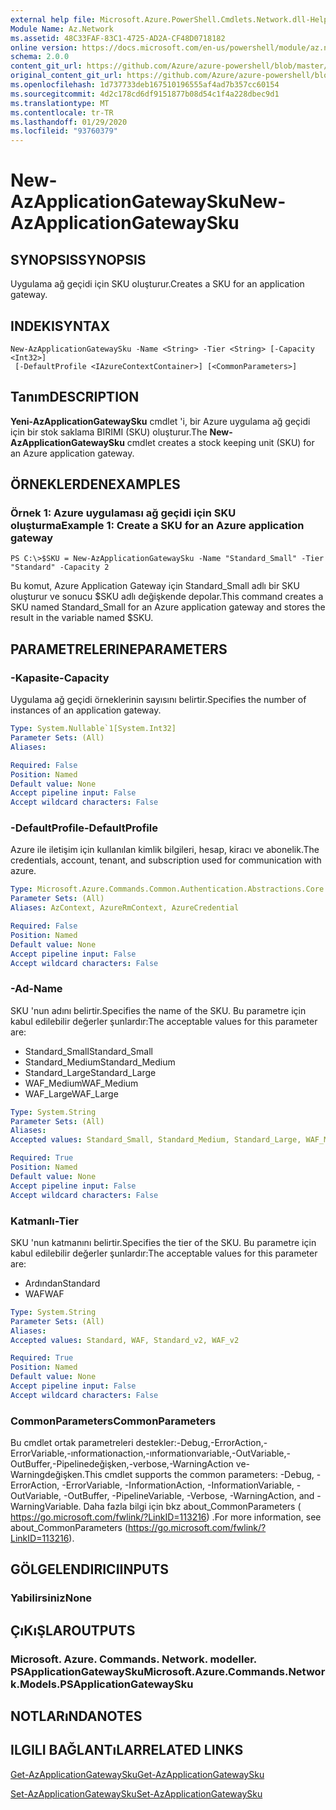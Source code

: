 ```yaml
---
external help file: Microsoft.Azure.PowerShell.Cmdlets.Network.dll-Help.xml
Module Name: Az.Network
ms.assetid: 48C33FAF-83C1-4725-AD2A-CF48D0718182
online version: https://docs.microsoft.com/en-us/powershell/module/az.network/new-azapplicationgatewaysku
schema: 2.0.0
content_git_url: https://github.com/Azure/azure-powershell/blob/master/src/Network/Network/help/New-AzApplicationGatewaySku.md
original_content_git_url: https://github.com/Azure/azure-powershell/blob/master/src/Network/Network/help/New-AzApplicationGatewaySku.md
ms.openlocfilehash: 1d737733deb167510196555af4ad7b357cc60154
ms.sourcegitcommit: 4d2c178cd6df9151877b08d54c1f4a228dbec9d1
ms.translationtype: MT
ms.contentlocale: tr-TR
ms.lasthandoff: 01/29/2020
ms.locfileid: "93760379"
---
```

# <span data-ttu-id="1b0fe-101">New-AzApplicationGatewaySku</span><span class="sxs-lookup"><span data-stu-id="1b0fe-101">New-AzApplicationGatewaySku</span></span>

## <span data-ttu-id="1b0fe-102">SYNOPSIS</span><span class="sxs-lookup"><span data-stu-id="1b0fe-102">SYNOPSIS</span></span>
<span data-ttu-id="1b0fe-103">Uygulama ağ geçidi için SKU oluşturur.</span><span class="sxs-lookup"><span data-stu-id="1b0fe-103">Creates a SKU for an application gateway.</span></span>

## <span data-ttu-id="1b0fe-104">INDEKI</span><span class="sxs-lookup"><span data-stu-id="1b0fe-104">SYNTAX</span></span>

```
New-AzApplicationGatewaySku -Name <String> -Tier <String> [-Capacity <Int32>]
 [-DefaultProfile <IAzureContextContainer>] [<CommonParameters>]
```

## <span data-ttu-id="1b0fe-105">Tanım</span><span class="sxs-lookup"><span data-stu-id="1b0fe-105">DESCRIPTION</span></span>
<span data-ttu-id="1b0fe-106">**Yeni-AzApplicationGatewaySku** cmdlet 'i, bir Azure uygulama ağ geçidi için bir stok saklama BIRIMI (SKU) oluşturur.</span><span class="sxs-lookup"><span data-stu-id="1b0fe-106">The **New-AzApplicationGatewaySku** cmdlet creates a stock keeping unit (SKU) for an Azure application gateway.</span></span>

## <span data-ttu-id="1b0fe-107">ÖRNEKLERDEN</span><span class="sxs-lookup"><span data-stu-id="1b0fe-107">EXAMPLES</span></span>

### <span data-ttu-id="1b0fe-108">Örnek 1: Azure uygulaması ağ geçidi için SKU oluşturma</span><span class="sxs-lookup"><span data-stu-id="1b0fe-108">Example 1: Create a SKU for an Azure application gateway</span></span>
```
PS C:\>$SKU = New-AzApplicationGatewaySku -Name "Standard_Small" -Tier "Standard" -Capacity 2
```

<span data-ttu-id="1b0fe-109">Bu komut, Azure Application Gateway için Standard_Small adlı bir SKU oluşturur ve sonucu $SKU adlı değişkende depolar.</span><span class="sxs-lookup"><span data-stu-id="1b0fe-109">This command creates a SKU named Standard_Small for an Azure application gateway and stores the result in the variable named $SKU.</span></span>

## <span data-ttu-id="1b0fe-110">PARAMETRELERINE</span><span class="sxs-lookup"><span data-stu-id="1b0fe-110">PARAMETERS</span></span>

### <span data-ttu-id="1b0fe-111">-Kapasite</span><span class="sxs-lookup"><span data-stu-id="1b0fe-111">-Capacity</span></span>
<span data-ttu-id="1b0fe-112">Uygulama ağ geçidi örneklerinin sayısını belirtir.</span><span class="sxs-lookup"><span data-stu-id="1b0fe-112">Specifies the number of instances of an application gateway.</span></span>

```yaml
Type: System.Nullable`1[System.Int32]
Parameter Sets: (All)
Aliases:

Required: False
Position: Named
Default value: None
Accept pipeline input: False
Accept wildcard characters: False
```

### <span data-ttu-id="1b0fe-113">-DefaultProfile</span><span class="sxs-lookup"><span data-stu-id="1b0fe-113">-DefaultProfile</span></span>
<span data-ttu-id="1b0fe-114">Azure ile iletişim için kullanılan kimlik bilgileri, hesap, kiracı ve abonelik.</span><span class="sxs-lookup"><span data-stu-id="1b0fe-114">The credentials, account, tenant, and subscription used for communication with azure.</span></span>

```yaml
Type: Microsoft.Azure.Commands.Common.Authentication.Abstractions.Core.IAzureContextContainer
Parameter Sets: (All)
Aliases: AzContext, AzureRmContext, AzureCredential

Required: False
Position: Named
Default value: None
Accept pipeline input: False
Accept wildcard characters: False
```

### <span data-ttu-id="1b0fe-115">-Ad</span><span class="sxs-lookup"><span data-stu-id="1b0fe-115">-Name</span></span>
<span data-ttu-id="1b0fe-116">SKU 'nun adını belirtir.</span><span class="sxs-lookup"><span data-stu-id="1b0fe-116">Specifies the name of the SKU.</span></span>
<span data-ttu-id="1b0fe-117">Bu parametre için kabul edilebilir değerler şunlardır:</span><span class="sxs-lookup"><span data-stu-id="1b0fe-117">The acceptable values for this parameter are:</span></span>
- <span data-ttu-id="1b0fe-118">Standard_Small</span><span class="sxs-lookup"><span data-stu-id="1b0fe-118">Standard_Small</span></span>
- <span data-ttu-id="1b0fe-119">Standard_Medium</span><span class="sxs-lookup"><span data-stu-id="1b0fe-119">Standard_Medium</span></span>
- <span data-ttu-id="1b0fe-120">Standard_Large</span><span class="sxs-lookup"><span data-stu-id="1b0fe-120">Standard_Large</span></span>
- <span data-ttu-id="1b0fe-121">WAF_Medium</span><span class="sxs-lookup"><span data-stu-id="1b0fe-121">WAF_Medium</span></span>
- <span data-ttu-id="1b0fe-122">WAF_Large</span><span class="sxs-lookup"><span data-stu-id="1b0fe-122">WAF_Large</span></span>

```yaml
Type: System.String
Parameter Sets: (All)
Aliases:
Accepted values: Standard_Small, Standard_Medium, Standard_Large, WAF_Medium, WAF_Large, Standard_v2, WAF_v2

Required: True
Position: Named
Default value: None
Accept pipeline input: False
Accept wildcard characters: False
```

### <span data-ttu-id="1b0fe-123">Katmanlı</span><span class="sxs-lookup"><span data-stu-id="1b0fe-123">-Tier</span></span>
<span data-ttu-id="1b0fe-124">SKU 'nun katmanını belirtir.</span><span class="sxs-lookup"><span data-stu-id="1b0fe-124">Specifies the tier of the SKU.</span></span>
<span data-ttu-id="1b0fe-125">Bu parametre için kabul edilebilir değerler şunlardır:</span><span class="sxs-lookup"><span data-stu-id="1b0fe-125">The acceptable values for this parameter are:</span></span>
- <span data-ttu-id="1b0fe-126">Ardından</span><span class="sxs-lookup"><span data-stu-id="1b0fe-126">Standard</span></span>
- <span data-ttu-id="1b0fe-127">WAF</span><span class="sxs-lookup"><span data-stu-id="1b0fe-127">WAF</span></span>

```yaml
Type: System.String
Parameter Sets: (All)
Aliases:
Accepted values: Standard, WAF, Standard_v2, WAF_v2

Required: True
Position: Named
Default value: None
Accept pipeline input: False
Accept wildcard characters: False
```

### <span data-ttu-id="1b0fe-128">CommonParameters</span><span class="sxs-lookup"><span data-stu-id="1b0fe-128">CommonParameters</span></span>
<span data-ttu-id="1b0fe-129">Bu cmdlet ortak parametreleri destekler:-Debug,-ErrorAction,-ErrorVariable,-ınformationaction,-ınformationvariable,-OutVariable,-OutBuffer,-Pipelinedeğişken,-verbose,-WarningAction ve-Warningdeğişken.</span><span class="sxs-lookup"><span data-stu-id="1b0fe-129">This cmdlet supports the common parameters: -Debug, -ErrorAction, -ErrorVariable, -InformationAction, -InformationVariable, -OutVariable, -OutBuffer, -PipelineVariable, -Verbose, -WarningAction, and -WarningVariable.</span></span> <span data-ttu-id="1b0fe-130">Daha fazla bilgi için bkz about_CommonParameters ( https://go.microsoft.com/fwlink/?LinkID=113216) .</span><span class="sxs-lookup"><span data-stu-id="1b0fe-130">For more information, see about_CommonParameters (https://go.microsoft.com/fwlink/?LinkID=113216).</span></span>

## <span data-ttu-id="1b0fe-131">GÖLGELENDIRICI</span><span class="sxs-lookup"><span data-stu-id="1b0fe-131">INPUTS</span></span>

### <span data-ttu-id="1b0fe-132">Yabilirsiniz</span><span class="sxs-lookup"><span data-stu-id="1b0fe-132">None</span></span>

## <span data-ttu-id="1b0fe-133">ÇıKıŞLAR</span><span class="sxs-lookup"><span data-stu-id="1b0fe-133">OUTPUTS</span></span>

### <span data-ttu-id="1b0fe-134">Microsoft. Azure. Commands. Network. modeller. PSApplicationGatewaySku</span><span class="sxs-lookup"><span data-stu-id="1b0fe-134">Microsoft.Azure.Commands.Network.Models.PSApplicationGatewaySku</span></span>

## <span data-ttu-id="1b0fe-135">NOTLARıNDA</span><span class="sxs-lookup"><span data-stu-id="1b0fe-135">NOTES</span></span>

## <span data-ttu-id="1b0fe-136">ILGILI BAĞLANTıLAR</span><span class="sxs-lookup"><span data-stu-id="1b0fe-136">RELATED LINKS</span></span>

[<span data-ttu-id="1b0fe-137">Get-AzApplicationGatewaySku</span><span class="sxs-lookup"><span data-stu-id="1b0fe-137">Get-AzApplicationGatewaySku</span></span>](./Get-AzApplicationGatewaySku.md)

[<span data-ttu-id="1b0fe-138">Set-AzApplicationGatewaySku</span><span class="sxs-lookup"><span data-stu-id="1b0fe-138">Set-AzApplicationGatewaySku</span></span>](./Set-AzApplicationGatewaySku.md)


